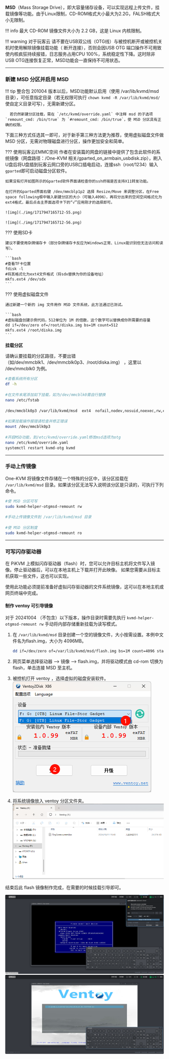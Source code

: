 **MSD**（Mass Storage Drive），即大容量储存设备，可以实现远程上传文件，挂载镜像等功能。由于Linux限制，CD-ROM格式大小最大为2.2G，FALSH格式大小无限制。

!!! info 
      最大 CD-ROM 镜像文件大小为 2.2 GB，这是 Linux 内核限制。

!!! warning 
      对于玩客云 请不要在USB双公线（OTG线）与被控机断开或被控机关机时使用解除镜像挂载功能（ 断开连接），否则会因USB OTG 端口操作不可用致使内核疯狂持续报错，日志服务占用CPU 100%，系统稳定性下降。这时除非USB OTG连接恢复正常，MSD功能会一直保持不可用状态。

-----

### 新建 MSD 分区并启用 MSD

!!! tip 
      整合包 201004 版本以后，MSD功能默认启用（使用 /var/lib/kvmd/msd 目录），可任意指定目录（若无权限可执行 `chown kvmd -R /var/lib/kvmd/msd/` 使自定义目录可写），无需新建分区。

      若仍然新建分区挂载，需在 `/etc/kvmd/override.yaml` 中注释 msd 的子选项 `remount_cmd: /bin/true` 为 `#remount_cmd: /bin/true`，使 MSD 分区具有正确的权限。
      

下面三种方式任选其一即可，对于新手第三种方法更为推荐，使用虚拟磁盘文件做 MSD 分区，无需对物理磁盘进行分区，操作更加安全和简单。

??? 使用玩客云EMMC空间
    作者在安装篇的网盘的链接中提供了包含此软件的系统镜像（网盘路径：/One-KVM 相关/gparted_on_armbain_usbdisk.zip），刷入U盘后将U盘插到玩客云网口旁的USB口插电启动，连接ssh（root/1234）输入`gparted`即可启动磁盘分区软件。

    如果没有打开如图所示的Gparted软件界面请检查你的ssh终端是否支持X11转发功能。

    在打开的Gparted界面右键 /dev/mmcblp1p2 选择 Resize/Move 来调整分区，在Free space following框中输入新建分区的大小（可输入4096），再将分出来的空闲空间格式化为ext4格式，最后点击主界面选项卡下的“√”应用刚才的选择即可。

    ![img](./img/1717947165712-55.png)

    ![img](./img/1717947165712-56.png)


??? 使用SD卡

    建议不要使用杂牌储存卡（部分杂牌储存卡反应为Windows正常、Linux能识别但无法访问和读写）。

    ```bash
    #查看TF卡位置
    fdisk -l
    #将其格式化为ext4文件格式（将sdx替换为你的设备地址）
    mkfs.ext4 /dev/sdx
    ```

??? 使用虚拟磁盘文件

    通过新建一个新的 img 文件用作 MSD 文件系统，此方法通过已测试。

    ```bash
    #虚拟磁盘创建示例代码，512单位为 1M 的倍数，这个数字可以替换成你所需要的容量
    dd if=/dev/zero of=/root/diska.img bs=1M count=512
    mkfs.ext4 /root/diska.img
    ```


**挂载分区**

请确认要挂载的分区路径，不要出错（如/dev/mmcblk1、/dev/mmcblk0p3、/root/diska.img） ，这里以 /dev/mmcblk0 为例。
```bash
#查看系统所有分区
df -h

#在文件末尾添加如下挂载，如为/dev/mmcblk0需自行替换
nano /etc/fstab

/dev/mmcblk0p3 /var/lib/kvmd/msd  ext4  nofail,nodev,nosuid,noexec,rw,errors=remount-ro,data=journal,X-kvmd.otgmsd-root=/var/lib/kvmd/msd,X-kvmd.otgmsd-user=kvmd  0 0

#如果挂载操作报错请检查并修正错误
mount /dev/mmcblk0p3

#开启MSD功能，到/etc/kvmd/override.yaml修改msd选项为otg
nano /etc/kvmd/override.yaml
systemctl restart kvmd-otg kvmd
```

   
-----

### 手动上传镜像

One-KVM  将镜像文件存储在一个特殊的分区中，该分区挂载在 `/var/lib/kvmd/msd` 目录。如果该分区无法写入说明该分区是只读的，可执行下列命令。

```bash
#使 MSD 分区可写
sudo kvmd-helper-otgmsd-remount rw

#手动上传镜像文件到 /var/lib/kvmd/msd 目录

#使 MSD 分区制度
sudo kvmd-helper-otgmsd-remount ro
```

-----

### 可写闪存驱动器

在 PiKVM 上模拟闪存驱动器（flash）时，您可以允许目标主机将文件写入镜像。停止驱动器后，可以在本地主机上下载并打开此映像。 如果您需要从目标主机获取一些文件，这也可以实现。

使用此功能必须提前准备好虚拟闪存驱动器的文件系统镜像，这可以在本地主机或网页终端中完成。

#### 制作 ventoy 可引导镜像

对于 20241004 （不包含）以下版本，操作目录时需要先执行 `kvmd-helper-otgmsd-remount rw` 手动将内部存储重新挂载为读写模式。

1. 在 `/var/lib/kvmd/msd` 目录创建一个空的镜像文件，大小按需设置。本例中文件名为flash.img，大小为 4096MB。

   ```bash
   dd if=/dev/zero of=/var/lib/kvmd/msd/flash.img bs=1M count=4096 status=progress
   ```
2. 网页菜单选择驱动器 --> 镜像 --> flash.img，并将驱动模式由 cd-rom 切换为 flash，单击连接 MSD 至主机。

3. 被控机打开 ventoy ，选择虚拟的磁盘安装软件。
    ![ventoy](img/image-202411061233.png)

4. 将系统镜像放入 ventoy 分区文件夹。
![ventoy iso](img/image-202411061235.png)

结束后此 flash 镜像制作完成，在需要的时候挂载引导即可。

![ventoy 0](img/image-a7b96b94541ed44744db758ae774a58c.png)
![ventoy 1](img/image-38e54e47eb0de7894fdb6dc9c7fb9a51.png)
